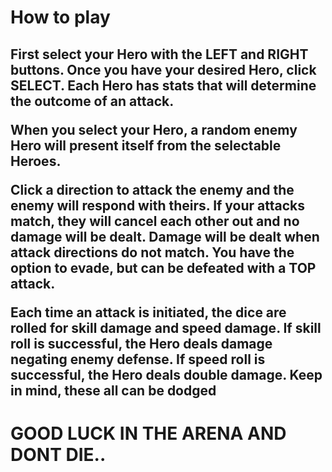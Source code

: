 <h1> How to play</h1>

<body>
  <h2><p>First select your Hero with the LEFT and RIGHT buttons. Once you have your desired Hero, click SELECT.
    Each Hero has stats that will determine the outcome of an attack.</p>
  <p>When you select your Hero, a random enemy Hero will present itself from the selectable Heroes.</p>
  <p>Click a direction to attack the enemy and the enemy will respond with theirs. If your attacks match, they will cancel each other out      and no damage will be dealt. Damage will be dealt when attack directions do not match. You have the option to evade, but can be            defeated with a TOP attack.</p>
  <p>Each time an attack is initiated, the dice are rolled for skill damage and speed damage. If skill roll is successful, the Hero deals damage negating enemy defense. If speed roll is successful, the Hero deals double damage. Keep in mind, these all can be dodged</p></h2>
  <h1>GOOD LUCK IN THE ARENA AND DONT DIE..</h1>
